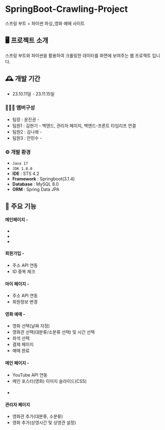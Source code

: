 # SpringBoot-Crawling-Project
스프링 부트 + 파이썬 파싱_영화 예매 사이트


## 🖥️ 프로젝트 소개
스프링 부트와 파이썬을 활용하여 크롤링한 데이터를 화면에 보여주는 웹 프로젝트 입니다.
<br>

## 🕰️ 개발 기간
* 23.10.11일 - 23.11.15일

### 🧑‍🤝‍🧑 맴버구성
 - 팀장  : 윤진권 - 
 - 팀원1 : 김현기 - 백엔드, 관리자 페이지, 백엔드-프론트 타임리프 연결
 - 팀원2 : 김나래 - 
 - 팀원3 : 안민수 - 

### ⚙️ 개발 환경
- `Java 17`
- `JDK 1.8.0`
- **IDE** : STS 4.2
- **Framework** : Springboot(3.1.4)
- **Database** : MySQL 8.0
- **ORM** : Spring Data JPA

## 📌 주요 기능
#### 메인페이지 - 
- 
- 
- 
#### 회원가입 - 
- 주소 API 연동
- ID 중복 체크
#### 마이 페이지 - 
- 주소 API 연동
- 회원정보 변경

#### 영화 예매 - 
- 영화 선택(날짜 지정)
- 영화관 선택(대분류/소분류 선택) 및 시간 선택
- 좌석 선택
- 결제 페이지
- 예매 완료
#### 메인 페이지 - 
- YouTube API 연동
- 메인 포스터(영화) 이미지 슬라이드(CSS)
#### 
- 

#### 관리자 페이지 
- 영화관 추가(대분류, 소분류)
- 영화 추가(상영시간 및 상영관 설정)
